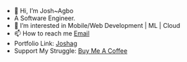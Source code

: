 
- 👋 Hi, I’m Josh~Agbo <Gems>
- A Software Engineer.
- 👀 I’m interested in Mobile/Web Development | ML | Cloud
- 📫 How to reach me [Email](mailto:developer.gemjoshua@gmail.com)
- Portfolio Link: [Joshag](https://bit.ly/3et3PKK)
- Support My Struggle: [Buy Me A Coffee](https://bit.ly/48zy9gJ)

<!---
gemjoshua/gemjoshua is a ✨ special ✨ repository because its `README.md` (this file) appears on your GitHub profile.
You can click the Preview link to take a look at your changes.
--->
